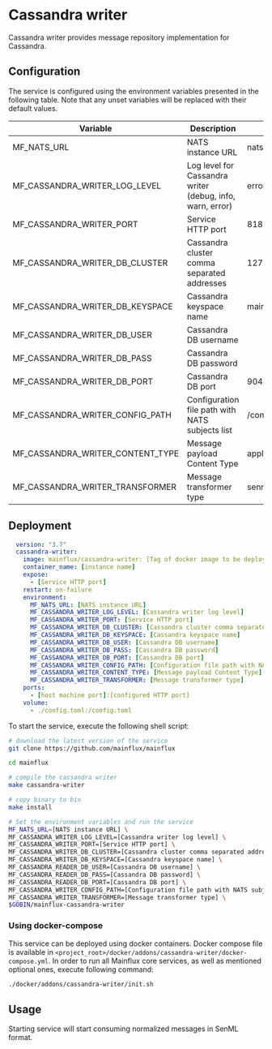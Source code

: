 # Cassandra writer

Cassandra writer provides message repository implementation for Cassandra.

## Configuration

The service is configured using the environment variables presented in the
following table. Note that any unset variables will be replaced with their
default values.

| Variable                         | Description                                               | Default                |
| -------------------------------- | --------------------------------------------------------- | ---------------------- |
| MF_NATS_URL                      | NATS instance URL                                         | nats://localhost:4222  |
| MF_CASSANDRA_WRITER_LOG_LEVEL    | Log level for Cassandra writer (debug, info, warn, error) | error                  |
| MF_CASSANDRA_WRITER_PORT         | Service HTTP port                                         | 8180                   |
| MF_CASSANDRA_WRITER_DB_CLUSTER   | Cassandra cluster comma separated addresses               | 127.0.0.1              |
| MF_CASSANDRA_WRITER_DB_KEYSPACE  | Cassandra keyspace name                                   | mainflux               |
| MF_CASSANDRA_WRITER_DB_USER      | Cassandra DB username                                     |                        |
| MF_CASSANDRA_WRITER_DB_PASS      | Cassandra DB password                                     |                        |
| MF_CASSANDRA_WRITER_DB_PORT      | Cassandra DB port                                         | 9042                   |
| MF_CASSANDRA_WRITER_CONFIG_PATH  | Configuration file path with NATS subjects list           | /config.toml           |
| MF_CASSANDRA_WRITER_CONTENT_TYPE | Message payload Content Type                              | application/senml+json |
| MF_CASSANDRA_WRITER_TRANSFORMER  | Message transformer type                                  | senml                  |

## Deployment

```yaml
  version: "3.7"
  cassandra-writer:
    image: mainflux/cassandra-writer: [Tag of docker image to be deployed  specified by MF_RELEASE_TAG]
    container_name: [instance name]
    expose:
      - [Service HTTP port]
    restart: on-failure
    environment:
      MF_NATS_URL: [NATS instance URL]
      MF_CASSANDRA_WRITER_LOG_LEVEL: [Cassandra writer log level]
      MF_CASSANDRA_WRITER_PORT: [Service HTTP port]
      MF_CASSANDRA_WRITER_DB_CLUSTER: [Cassandra cluster comma separated addresses]
      MF_CASSANDRA_WRITER_DB_KEYSPACE: [Cassandra keyspace name]
      MF_CASSANDRA_WRITER_DB_USER: [Cassandra DB username]
      MF_CASSANDRA_WRITER_DB_PASS: [Cassandra DB password]
      MF_CASSANDRA_WRITER_DB_PORT: [Cassandra DB port]
      MF_CASSANDRA_WRITER_CONFIG_PATH: [Configuration file path with NATS subjects list]
      MF_CASSANDRA_WRITER_CONTENT_TYPE: [Message payload Content Type]
      MF_CASSANDRA_WRITER_TRANSFORMER: [Message transformer type]
    ports:
      - [host machine port]:[configured HTTP port]
    volume:
      - ./config.toml:/config.toml
```

To start the service, execute the following shell script:

```bash
# download the latest version of the service
git clone https://github.com/mainflux/mainflux

cd mainflux

# compile the cassandra writer
make cassandra-writer

# copy binary to bin
make install

# Set the environment variables and run the service
MF_NATS_URL=[NATS instance URL] \
MF_CASSANDRA_WRITER_LOG_LEVEL=[Cassandra writer log level] \
MF_CASSANDRA_WRITER_PORT=[Service HTTP port] \
MF_CASSANDRA_WRITER_DB_CLUSTER=[Cassandra cluster comma separated addresses] \
MF_CASSANDRA_WRITER_DB_KEYSPACE=[Cassandra keyspace name] \
MF_CASSANDRA_READER_DB_USER=[Cassandra DB username] \
MF_CASSANDRA_READER_DB_PASS=[Cassandra DB password] \
MF_CASSANDRA_READER_DB_PORT=[Cassandra DB port] \
MF_CASSANDRA_WRITER_CONFIG_PATH=[Configuration file path with NATS subjects list] \
MF_CASSANDRA_WRITER_TRANSFORMER=[Message transformer type] \
$GOBIN/mainflux-cassandra-writer
```

### Using docker-compose

This service can be deployed using docker containers. Docker compose file is
available in `<project_root>/docker/addons/cassandra-writer/docker-compose.yml`.
In order to run all Mainflux core services, as well as mentioned optional ones,
execute following command:

```bash
./docker/addons/cassandra-writer/init.sh
```

## Usage

Starting service will start consuming normalized messages in SenML format.

[doc]: http://mainflux.readthedocs.io
